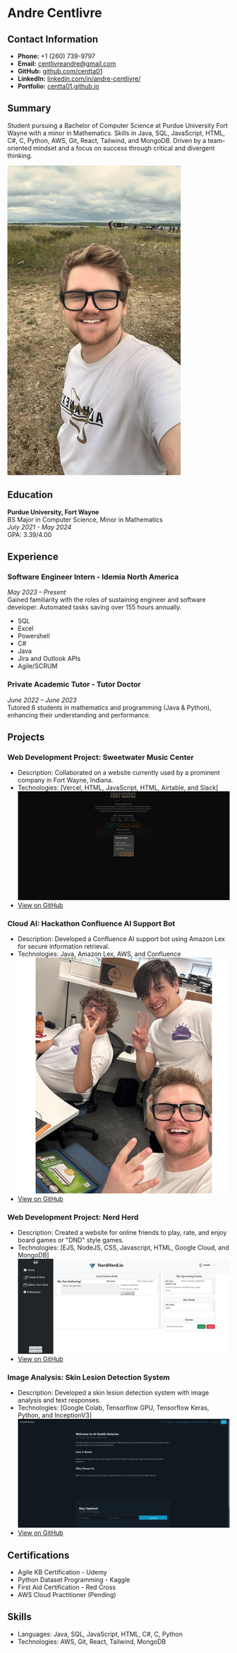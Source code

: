 # Andre Centlivre

## Contact Information
- **Phone:** +1 (260) 739-9797
- **Email:** centlivreandre@gmail.com
- **GitHub:** [github.com/centta01](https://github.com/centta01)
- **LinkedIn:** [linkedin.com/in/andre-centlivre/](https://linkedin.com/in/andre-centlivre/)
- **Portfolio:** [centta01.github.io](https://centta01.github.io)

## Summary
Student pursuing a Bachelor of Computer Science at Purdue University Fort Wayne with a minor in Mathematics. Skills in Java, SQL, JavaScript, HTML, C#, C, Python, AWS, Git, React, Tailwind, and MongoDB. Driven by a team-oriented mindset and a focus on success through critical and divergent thinking.

![Portrait](/Images/portrait.png)

## Education
**Purdue University, Fort Wayne**  
BS Major in Computer Science, Minor in Mathematics  
*July 2021 - May 2024*  
GPA: 3.39/4.00

## Experience

### Software Engineer Intern - Idemia North America
*May 2023 – Present*  
Gained familiarity with the roles of sustaining engineer and software developer. Automated tasks saving over 155 hours annually.
- SQL
- Excel
- Powershell
- C#
- Java
- Jira and Outlook APIs
- Agile/SCRUM

### Private Academic Tutor - Tutor Doctor
*June 2022 – June 2023*  
Tutored 6 students in mathematics and programming (Java & Python), enhancing their understanding and performance.

## Projects

### Web Development Project: Sweetwater Music Center
- Description: Collaborated on a website currently used by a prominent company in Fort Wayne, Indiana.
- Technologies: [Vercel, HTML, JavaScript, HTML, Airtable, and Slack]
![Sweetwater Project Screenshot](/Images/SMC.png)
- [View on GitHub](https://github.com/centta01/MyProjects)

### Cloud AI: Hackathon Confluence AI Support Bot
- Description: Developed a Confluence AI support bot using Amazon Lex for secure information retrieval.
- Technologies: Java, Amazon Lex, AWS, and Confluence
![Hackathon Group Photo](/Images/hackathon.png)
- [View on GitHub](https://github.com/centta01/MyProjects)

### Web Development Project: Nerd Herd
- Description: Created a website for online friends to play, rate, and enjoy board games or "DND" style games.
- Technologies: [EJS, NodeJS, CSS, Javascript, HTML, Google Cloud, and MongoDB]
![Nerd Herd Website Screenshot](/Images/NerdHerd.png)
- [View on GitHub](https://github.com/centta01/NerdHerd)

### Image Analysis: Skin Lesion Detection System
- Description: Developed a skin lesion detection system with image analysis and text responses.
- Technologies: [Google Colab, Tensorflow GPU, Tensorflow Keras, Python, and InceptionV3]
![Skin Lesion Detection System Video](/Images/AI.png)
- [View on GitHub](https://github.com/centta01/PFW_SeniorCapstone_Team2)

## Certifications
- Agile KB Certification - Udemy
- Python Dataset Programming - Kaggle
- First Aid Certification - Red Cross
- AWS Cloud Practitioner (Pending)

## Skills
- Languages: Java, SQL, JavaScript, HTML, C#, C, Python
- Technologies: AWS, Git, React, Tailwind, MongoDB

